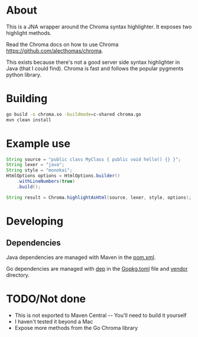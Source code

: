 # About
This is a JNA wrapper around the Chroma syntax highlighter. It exposes two highlight methods.

Read the Chroma docs on how to use Chroma https://github.com/alecthomas/chroma.

This exists because there's not a good server side syntax highlighter in Java (that I could find). Chroma is fast and follows the popular pygments python library.

# Building
```bash
go build -o chroma.so -buildmode=c-shared chroma.go
mvn clean install
```
# Example use
```java
String source = "public class MyClass { public void hello() {} }";
String lexer = "java";
String style = "monokai";
HtmlOptions options = HtmlOptions.builder()
	.withLineNumbers(true)
	.build();

String result = Chroma.highlightAsHtml(source, lexer, style, options);
```

# Developing
## Dependencies
Java dependencies are managed with Maven in the [pom.xml](pom.xml).

Go dependencies are managed with [dep](https://github.com/golang/dep) in the [Gopkg.toml](Gopkg.toml) file and [vendor](vendor) directory.
# TODO/Not done
* This is not exported to Maven Central -- You'll need to build it yourself
* I haven't tested it beyond a Mac
* Expose more methods from the Go Chroma library
